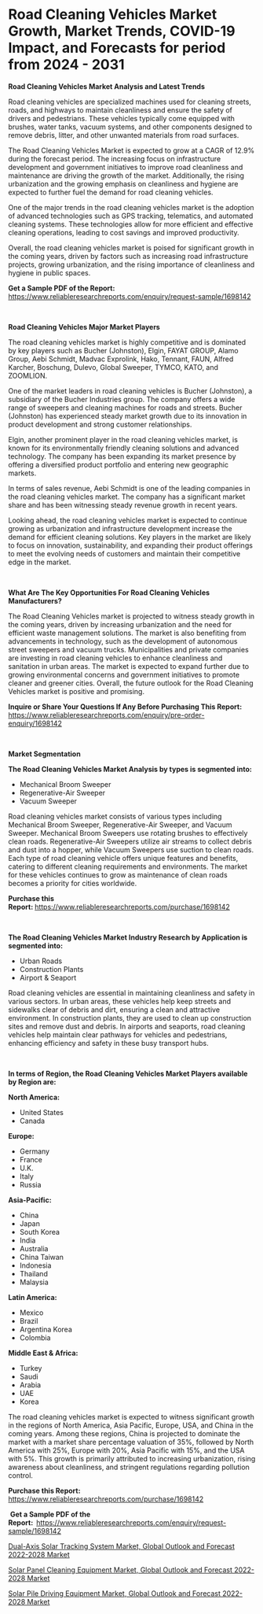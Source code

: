<p><h1>Road Cleaning Vehicles Market Growth, Market Trends, COVID-19 Impact, and Forecasts for period from 2024 - 2031</h1></p><p><strong>Road Cleaning Vehicles Market Analysis and Latest Trends</strong></p>
<p><p>Road cleaning vehicles are specialized machines used for cleaning streets, roads, and highways to maintain cleanliness and ensure the safety of drivers and pedestrians. These vehicles typically come equipped with brushes, water tanks, vacuum systems, and other components designed to remove debris, litter, and other unwanted materials from road surfaces.</p><p>The Road Cleaning Vehicles Market is expected to grow at a CAGR of 12.9% during the forecast period. The increasing focus on infrastructure development and government initiatives to improve road cleanliness and maintenance are driving the growth of the market. Additionally, the rising urbanization and the growing emphasis on cleanliness and hygiene are expected to further fuel the demand for road cleaning vehicles.</p><p>One of the major trends in the road cleaning vehicles market is the adoption of advanced technologies such as GPS tracking, telematics, and automated cleaning systems. These technologies allow for more efficient and effective cleaning operations, leading to cost savings and improved productivity.</p><p>Overall, the road cleaning vehicles market is poised for significant growth in the coming years, driven by factors such as increasing road infrastructure projects, growing urbanization, and the rising importance of cleanliness and hygiene in public spaces.</p></p>
<p><strong>Get a Sample PDF of the Report:&nbsp;</strong> <a href="https://www.reliableresearchreports.com/enquiry/request-sample/1698142">https://www.reliableresearchreports.com/enquiry/request-sample/1698142</a></p>
<p>&nbsp;</p>
<p><strong>Road Cleaning Vehicles Major Market Players</strong></p>
<p><p>The road cleaning vehicles market is highly competitive and is dominated by key players such as Bucher (Johnston), Elgin, FAYAT GROUP, Alamo Group, Aebi Schmidt, Madvac Exprolink, Hako, Tennant, FAUN, Alfred Karcher, Boschung, Dulevo, Global Sweeper, TYMCO, KATO, and ZOOMLION.</p><p>One of the market leaders in road cleaning vehicles is Bucher (Johnston), a subsidiary of the Bucher Industries group. The company offers a wide range of sweepers and cleaning machines for roads and streets. Bucher (Johnston) has experienced steady market growth due to its innovation in product development and strong customer relationships. </p><p>Elgin, another prominent player in the road cleaning vehicles market, is known for its environmentally friendly cleaning solutions and advanced technology. The company has been expanding its market presence by offering a diversified product portfolio and entering new geographic markets.</p><p>In terms of sales revenue, Aebi Schmidt is one of the leading companies in the road cleaning vehicles market. The company has a significant market share and has been witnessing steady revenue growth in recent years.</p><p>Looking ahead, the road cleaning vehicles market is expected to continue growing as urbanization and infrastructure development increase the demand for efficient cleaning solutions. Key players in the market are likely to focus on innovation, sustainability, and expanding their product offerings to meet the evolving needs of customers and maintain their competitive edge in the market.</p></p>
<p>&nbsp;</p>
<p><strong>What Are The Key Opportunities For Road Cleaning Vehicles Manufacturers?</strong></p>
<p><p>The Road Cleaning Vehicles market is projected to witness steady growth in the coming years, driven by increasing urbanization and the need for efficient waste management solutions. The market is also benefiting from advancements in technology, such as the development of autonomous street sweepers and vacuum trucks. Municipalities and private companies are investing in road cleaning vehicles to enhance cleanliness and sanitation in urban areas. The market is expected to expand further due to growing environmental concerns and government initiatives to promote cleaner and greener cities. Overall, the future outlook for the Road Cleaning Vehicles market is positive and promising.</p></p>
<p><strong>Inquire or Share Your Questions If Any Before Purchasing This Report:</strong> <a href="https://www.reliableresearchreports.com/enquiry/pre-order-enquiry/1698142">https://www.reliableresearchreports.com/enquiry/pre-order-enquiry/1698142</a></p>
<p>&nbsp;</p>
<p><strong>Market Segmentation</strong></p>
<p><strong>The Road Cleaning Vehicles Market Analysis by types is segmented into:</strong></p>
<p><ul><li>Mechanical Broom Sweeper</li><li>Regenerative-Air Sweeper</li><li>Vacuum Sweeper</li></ul></p>
<p><p>Road cleaning vehicles market consists of various types including Mechanical Broom Sweeper, Regenerative-Air Sweeper, and Vacuum Sweeper. Mechanical Broom Sweepers use rotating brushes to effectively clean roads. Regenerative-Air Sweepers utilize air streams to collect debris and dust into a hopper, while Vacuum Sweepers use suction to clean roads. Each type of road cleaning vehicle offers unique features and benefits, catering to different cleaning requirements and environments. The market for these vehicles continues to grow as maintenance of clean roads becomes a priority for cities worldwide.</p></p>
<p><strong>Purchase this Report:&nbsp;</strong><a href="https://www.reliableresearchreports.com/purchase/1698142">https://www.reliableresearchreports.com/purchase/1698142</a></p>
<p>&nbsp;</p>
<p><strong>The Road Cleaning Vehicles Market Industry Research by Application is segmented into:</strong></p>
<p><ul><li>Urban Roads</li><li>Construction Plants</li><li>Airport & Seaport</li></ul></p>
<p><p>Road cleaning vehicles are essential in maintaining cleanliness and safety in various sectors. In urban areas, these vehicles help keep streets and sidewalks clear of debris and dirt, ensuring a clean and attractive environment. In construction plants, they are used to clean up construction sites and remove dust and debris. In airports and seaports, road cleaning vehicles help maintain clear pathways for vehicles and pedestrians, enhancing efficiency and safety in these busy transport hubs.</p></p>
<p>&nbsp;</p>
<p><strong>In terms of Region, the Road Cleaning Vehicles Market Players available by Region are:</strong></p>
<p>
    <p> <strong> North America: </strong>
        <ul>
            <li>United States</li>
            <li>Canada</li>
        </ul>
        </p> 
    <p> <strong> Europe: </strong>
        <ul>
            <li>Germany</li>
            <li>France</li>
            <li>U.K.</li>
            <li>Italy</li>
            <li>Russia</li>
        </ul>
        </p> 
    <p> <strong> Asia-Pacific: </strong>
        <ul>
            <li>China</li>
            <li>Japan</li>
            <li>South Korea</li>
            <li>India</li>
            <li>Australia</li>
            <li>China Taiwan</li>
            <li>Indonesia</li>
            <li>Thailand</li>
            <li>Malaysia</li>
        </ul>
        </p> 
    <p> <strong> Latin America: </strong>
        <ul>
            <li>Mexico</li>
            <li>Brazil</li>
            <li>Argentina Korea</li>
            <li>Colombia</li>
        </ul>
        </p> 
    <p> <strong> Middle East & Africa: </strong>
        <ul>
            <li>Turkey</li>
            <li>Saudi</li>
            <li>Arabia</li>
            <li>UAE</li>
            <li>Korea</li>
        </ul>
    </p>
    </p>
<p><p>The road cleaning vehicles market is expected to witness significant growth in the regions of North America, Asia Pacific, Europe, USA, and China in the coming years. Among these regions, China is projected to dominate the market with a market share percentage valuation of 35%, followed by North America with 25%, Europe with 20%, Asia Pacific with 15%, and the USA with 5%. This growth is primarily attributed to increasing urbanization, rising awareness about cleanliness, and stringent regulations regarding pollution control.</p></p>
<p><strong>Purchase this Report: </strong><a href="https://www.reliableresearchreports.com/purchase/1698142">https://www.reliableresearchreports.com/purchase/1698142</a></p>
<p>&nbsp;<strong>Get a Sample PDF of the Report:&nbsp;&nbsp;</strong><a href="https://www.reliableresearchreports.com/enquiry/request-sample/1698142">https://www.reliableresearchreports.com/enquiry/request-sample/1698142</a></p>
<p><strong></strong></p>
<p><p><a href="https://view.publitas.com/reportprime-1/dual-axis-solar-tracking-system-market-global-outlook-and-forecast-2022-2028-market-size-2023-2030-global-industrial-analysis-key-geographical-regions-market-share-top-key-players-product-types-and-forecast-research-report/">Dual-Axis Solar Tracking System Market, Global Outlook and Forecast 2022-2028 Market</a></p><p><a href="https://view.publitas.com/reportprime-1/decoding-the-solar-panel-cleaning-equipment-market-global-outlook-and-forecast-2022-2028-market-a-deep-dive-into-the-latest-market-trends-market-segmentation-and-competitive-analysis/">Solar Panel Cleaning Equipment Market, Global Outlook and Forecast 2022-2028 Market</a></p><p><a href="https://view.publitas.com/reportprime-1/solar-pile-driving-equipment-market-global-outlook-and-forecast-2022-2028-market-challenges-opportunities-and-growth-drivers-and-major-market-players-forecasted-for-period-from-2023-2030/">Solar Pile Driving Equipment Market, Global Outlook and Forecast 2022-2028 Market</a></p></p>